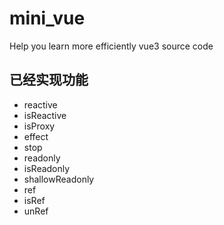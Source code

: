 # mini_vue
Help you learn more efficiently vue3 source code

## 已经实现功能
- reactive
- isReactive
- isProxy
- effect
- stop
- readonly
- isReadonly
- shallowReadonly
- ref
- isRef
- unRef
